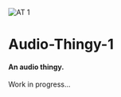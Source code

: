 ![AT 1](https://user-images.githubusercontent.com/7551957/145694992-18ebd6df-0add-483d-9019-538227145c56.png)


# Audio-Thingy-1

#### An audio thingy.

Work in progress...
